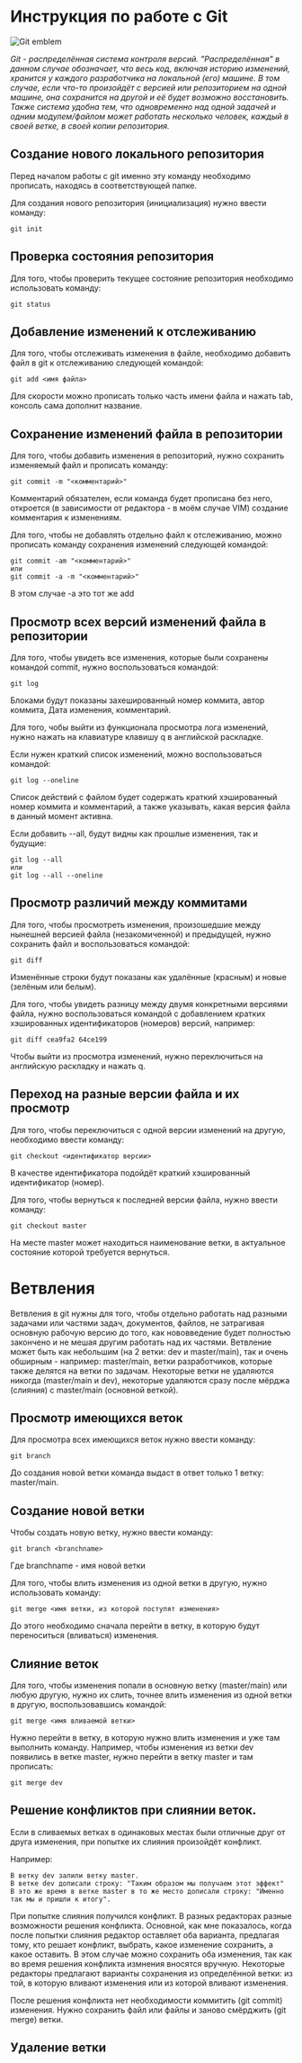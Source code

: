 # **Инструкция по работе с Git**

![Git emblem](Image\gitcat.jpg)


*Git - распределённая система контроля версий. "Распределённая" в данном случае обозначает, что весь код, включая историю изменений, хранится у каждого разработчика на локальной (его) машине. В том случае, если что-то произойдёт с версией или репозиторием на одной машине, она сохранится на другой и её будет возможно восстановить. Также система удобна тем, что одновременно над одной задачей и одним модулем/файлом может работать несколько человек, каждый в своей ветке, в своей копии репозитория.*

## Создание нового локального репозитория

Перед началом работы с git именно эту команду необходимо прописать, находясь в соответствующей папке.

Для создания нового репозитория (инициализация) нужно ввести команду:

	git init

## Проверка состояния репозитория

Для того, чтобы проверить текущее состояние репозитория
необходимо использовать команду:

	git status

## Добавление изменений к отслеживанию

Для того, чтобы отслеживать изменения в файле, необходимо добавить файл в git к отслеживанию следующей командой:

	git add <имя файла>

Для скорости можно прописать только часть имени файла и нажать tab, консоль сама дополнит название.

## Сохранение изменений файла в репозитории

Для того, чтобы добавить изменения в репозиторий, нужно сохранить изменяемый файл и прописать команду:

	git commit -m "<комментарий>"

Комментарий обязателен, если команда будет прописана без него, откроется (в зависимости от редактора - в моём случае VIM) создание комментария к изменениям.

Для того, чтобы не добавлять отдельно файл к отслеживанию, можно прописать команду сохранения изменений следующей командой:

	git commit -am "<комментарий>"
	или
	git commit -a -m "<комментарий>"

В этом случае -a это тот же add

## Просмотр всех версий изменений файла в репозитории

Для того, чтобы увидеть все изменения, которые были сохранены командой commit, нужно воспользоваться командой:

	git log

Блоками будут показаны захешированный номер коммита, автор коммита, Дата изменения, комментарий. 

Для того, чобы выйти из функционала просмотра лога изменений, нужно нажать на клавиатуре клавишу q в английской раскладке.

Если нужен краткий список изменений, можно воспользоваться командой:
	
	git log --oneline

Список действий с файлом будет содержать краткий хэшированный номер коммита и комментарий, а также указывать, какая версия файла в данный момент активна.

Если добавить --all, будут видны как прошлые изменения, так и будущие:

	git log --all
	или
	git log --all --oneline

## Просмотр различий между коммитами

Для того, чтобы просмотреть изменения, произошедшие между нынешней версией файла (незакомиченной) и предыдущей, нужно сохранить файл и воспользоваться командой:

	git diff

Изменённые строки будут показаны как удалённые (красным) и новые (зелёным или белым).

Для того, чтобы увидеть разницу между двумя конкретными версиями файла, нужно воспользоваться командой с добавлением кратких хэшированных идентификаторов (номеров) 
версий, например:

	git diff cea9fa2 64ce199

Чтобы выйти из просмотра изменений, нужно переключиться на английскую раскладку и нажать q.

## Переход на разные версии файла и их просмотр

Для того, чтобы переключиться с одной версии изменений на другую, необходимо ввести команду:

	git checkout <идентификатор версии>

В качестве идентификатора подойдёт краткий хэшированный идентификатор (номер).

Для того, чтобы вернуться к последней версии файла, нужно ввести команду:

	git checkout master

На месте master может находиться наименование ветки, в актуальное состояние которой требуется вернуться.

# Ветвления

Ветвления в git нужны для того, чтобы отдельно работать над разными задачами или частями задач, документов, файлов, не затрагивая основную рабочую версию до того, как нововведение будет полностью закончено и не мешая другим работать над их частями. Ветвление может быть как небольшим (на 2 ветки: dev и master/main), так и очень обширным - например: master/main, ветки разработчиков, которые также делятся на ветки по задачам. Некоторые ветки не удаляются никогда (master/main и dev), некоторые удаляются сразу после мёрджа (слияния) с master/main (основной веткой).

## Просмотр имеющихся веток

Для просмотра всех имеющихся веток нужно ввести команду:

	git branch

До создания новой ветки команда выдаст в ответ только 1 ветку: master/main.

## Создание новой ветки

Чтобы создать новую ветку, нужно ввести команду:

	git branch <branchname>

Где branchname - имя новой ветки

Для того, чтобы влить изменения из одной ветки в другую, нужно использовать команду:

	git merge <имя ветки, из которой поступят изменения>

До этого необходимо сначала перейти в ветку, в которую будут переноситься (вливаться) изменения.

## Слияние веток

Для того, чтобы изменения попали в основную ветку (master/main) или любую другую, нужно их слить, точнее влить изменения из одной ветки в другую, воспользовавшись командой:

	git merge <имя вливаемой ветки>

Нужно перейти в ветку, в которую нужно влить изменения и уже там выполнить команду.
Например, чтобы изменения из ветки dev появились в ветке master, нужно перейти в ветку master и там прописать:

	git merge dev


## Решение конфликтов при слиянии веток.

Если в сливаемых ветках в одинаковых местах были отличные друг от друга изменения, при попытке их слияния произойдёт конфликт.

Например:

	В ветку dev залили ветку master.
	В ветке dev дописали строку: "Таким образом мы получаем этот эффект"
	В это же время в ветке master в то же место дописали строку: "Именно так мы и пришли к итогу".

При попытке слияния получился конфликт.
В разных редакторах разные возможности решения конфликта. Основной, как мне показалось, когда после попытки слияния редактор оставляет оба варианта, предлагая тому, кто решает конфликт, выбрать, какое изменение сохранить, а какое оставить. В этом случае можно сохранить оба изменения, так как во время решения конфликта измнения вносятся вручную.
Некоторые редакторы предлагают варианты сохранения из определённой ветки: из той, в которую вливают изменения или из которой вливают изменения.

После решения конфликта нет необходимости коммитить (git commit) изменения. Нужно сохранить файл или файлы и заново смёрджить (git merge) ветки.

## Удаление ветки

